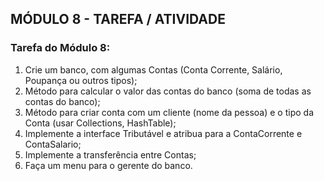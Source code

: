 ## MÓDULO 8 - TAREFA / ATIVIDADE

### Tarefa do Módulo 8:

1. Crie um banco, com algumas Contas (Conta Corrente, Salário, Poupança ou outros tipos);
2. Método para calcular o valor das contas do banco (soma de todas as contas do banco);
3. Método para criar conta com um cliente (nome da pessoa) e o tipo da Conta (usar Collections, HashTable);
4. Implemente a interface Tributável e atribua para a ContaCorrente e ContaSalario;
5. Implemente a transferência entre Contas;
6. Faça um menu para o gerente do banco.

